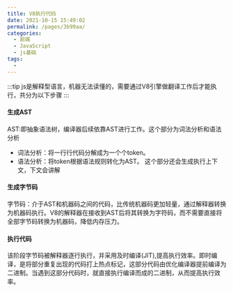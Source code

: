 ```yaml
---
title: V8执行代码
date: 2021-10-15 15:49:02
permalink: /pages/3b99aa/
categories:
  - 前端
  - JavaScript
  - js基础
tags:
  - 
---
```

:::tip
js是解释型语言，机器无法读懂的，需要通过V8引擎做翻译工作后才能执行，共分为以下步骤
:::
#### 生成AST
AST:即抽象语法树，编译器后续依靠AST进行工作。这个部分为词法分析和语法分析
* 词法分析：将一行行代码分解成为一个个token。
* 语法分析：将token根据语法规则转化为AST。
这个部分还会生成执行上下文，下文会讲解
#### 生成字节码
字节码：介于AST和机器码之间的代码，比传统机器码更加轻量，通过解释器转换为机器码执行。V8的解释器在接收到AST后将其转换为字符码，而不需要直接将全部字节码转换为机器码，降低内存压力。
#### 执行代码
该阶段字节码被解释器逐行执行，并采用及时编译(JIT),提高执行效率。即时编译，是将部分重复出现的代码打上热点标记，这部分代码由优化编译器提前编译为二进制。当遇到这部分代码时，就直接执行编译而成的二进制，从而提高执行效率。